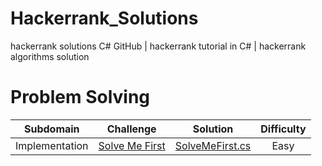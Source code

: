 # Hackerrank_Solutions

hackerrank solutions C# GitHub | hackerrank tutorial in C# | hackerrank algorithms solution

# Problem Solving

| Subdomain | Challenge | Solution|Difficulty
|:-------------:|:-------------:|:-----:|:---------:|
| Implementation | [Solve Me First][01] | [SolveMeFirst.cs][02] |Easy|

[01]: https://www.hackerrank.com/challenges/solve-me-first/problem 
[02]: /ProblemSolving/Warmup/SolveMeFirst.cs
